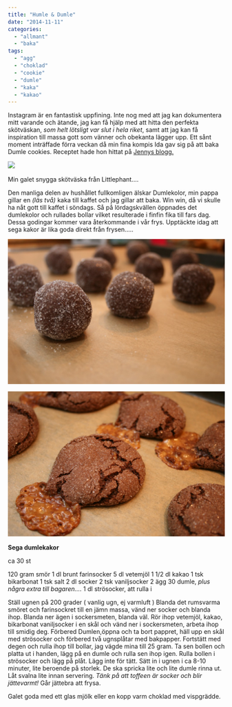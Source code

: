 ```yaml
---
title: "Humle & Dumle"
date: "2014-11-11"
categories: 
  - "allmant"
  - "baka"
tags: 
  - "agg"
  - "choklad"
  - "cookie"
  - "dumle"
  - "kaka"
  - "kakao"
---
```


Instagram är en fantastisk uppfining. Inte nog med att jag kan dokumentera mitt varande och ätande, jag kan få hjälp med att hitta den perfekta skötväskan, _som helt lötsligt var slut i hela riket_, samt att jag kan få inspiration till massa gott som vänner och obekanta lägger upp. Ett sånt moment inträffade förra veckan då min fina kompis Ida gav sig på att baka Dumle cookies. Receptet hade hon hittat på [Jennys blogg.](https://jennysmatblogg.damernasvarld.se/2014/08/27/dumle-kakor/)

![](/static/img/zoom.jpg)

Min galet snygga skötväska från Littlephant....

Den manliga delen av hushållet fullkomligen älskar Dumlekolor, min pappa gillar en _(läs två)_ kaka till kaffet och jag gillar att baka. Win win, då vi skulle ha nåt gott till kaffet i söndags. Så på lördagskvällen öppnades det dumlekolor och rullades bollar vilket resulterade i finfin fika till fars dag. Dessa godingar kommer vara återkommande i vår frys. Upptäckte idag att sega kakor är lika goda direkt från frysen.....

![IMG_6888](/static/img/IMG_6888-1024x682.jpg)

![IMG_6900](/static/img/IMG_6900-1024x682.jpg)

**Sega dumlekakor**

ca 30 st

120 gram smör 1 dl brunt farinsocker 5 dl vetemjöl 1 1/2 dl kakao 1 tsk bikarbonat 1 tsk salt 2 dl socker 2 tsk vaniljsocker 2 ägg 30 dumle, _plus några extra till bagaren...._ 1 dl strösocker, att rulla i

Ställ ugnen på 200 grader ( vanlig ugn, ej varmluft ) Blanda det rumsvarma smöret och farinsockret till en jämn massa, vänd ner socker och blanda ihop. Blanda ner ägen i sockersmeten, blanda väl. Rör ihop vetemjöl, kakao, bikarbonat vaniljsocker i en skål och vänd ner i sockersmeten, arbeta ihop till smidig deg. Förbered Dumlen,öppna och ta bort pappret, häll upp en skål med strösocker och förbered två ugnsplåtar med bakpapper. Fortstätt med degen och rulla ihop till bollar, jag vägde mina till 25 gram. Ta sen bollen och platta ut i handen, lägg på en dumle och rulla sen ihop igen. Rulla bollen i strösocker och lägg på plåt. Lägg inte för tätt. Sätt in i ugnen i ca 8-10 minuter, lite beroende på storlek. De ska spricka lite och lite dumle rinna ut. Låt svalna lite innan servering. _Tänk på att toffeen är socker och blir jättevarmt!_ Går jättebra att frysa.

Galet goda med ett glas mjölk eller en kopp varm choklad med vispgrädde.
